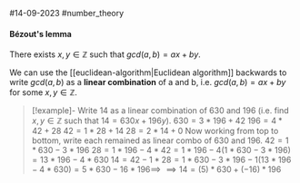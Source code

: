 #14-09-2023 #number_theory

#### Bézout's lemma
There exists $x,y\in\mathbb{Z}$ such that $gcd(a,b)=ax+by$.

We can use the [[euclidean-algorithm|Euclidean algorithm]] backwards to write $gcd(a,b)$ as a **linear combination** of a and b, i.e. $gcd(a,b)=ax+by$ for some $x,y\in\mathbb{Z}$.

>[!example]-
>Write $14$ as a linear combination of 630 and 196 (i.e. find $x,y\in\mathbb{Z}$ such that $14=630x+196y$).
>$630=3*196+42$
>$196=4*42+28$
>$42=1*28+14$
>$28=2*14+0$
>Now working from top to bottom, write each remained as linear combo of $630$ and $196$.
>$42=1*630-3*196$
>$28=1*196-4*42=1*196-4(1*630-3*196)=13*196-4*630$
>$14=42-1*28=1*630-3*196-1(13*196-4*630)=5*630-16*196\implies$ $\implies14=(5)*630+(-16)*196$